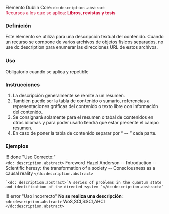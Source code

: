 Elemento Dublin Core: `dc:description.abstract`  
<span style="color:#CD113B">Recursos a los que se aplica: __Libros, revistas y tesis__ </span>

### __Definición__
Este elemento se utiliza para una descripción textual del contenido. Cuando un recurso se compone de varios archivos de objetos físicos separados, no use dc:description para enumerar las direcciones URL de estos archivos. 

### __Uso__
Obligatorio cuando se aplica y repetible  

### __Instrucciones__  
1. La  descripción generalmente se remite a un resumen. 
2. También puede ser la tabla de contenido o sumario, referencias a representaciones gráficas del contenido o texto libre con información del contenido. 
3. Se consignará solamente para el resumen o tabal de contenidos en otros idiomas y para poder usarlo tendrá que estar presente el campo resumen. 
4. En caso de poner la tabla de contenido separar por “ -- ” cada parte.

### __Ejemplos__

!!! done "Uso Correcto:"  
    `<dc: description.abstract>` Foreword Hazel Anderson -- Introduction -- Scientific heresy: the transformation of a society -- Consciousness as a causal reality `</dc:description.abstract>` 
        
    `<dc: description.abstract>`A series of problems in the quantum state and identification of the directed system `</dc:description.abstract>`

!!! error "Uso Incorrecto"
    **No se realiza una descripción**:  
    `<dc:description.abstract>` WoS,SCI,SSCI,AHCI `</dc:description.abstract>`
